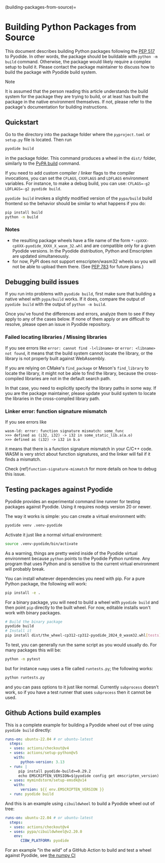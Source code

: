 (building-packages-from-source)=

# Building Python Packages from Source

This document describes building Python packages following the [PEP 517](https://peps.python.org/pep-0517/) to Pyodide.
In other words, the package should be buildable with `python -m build` command.
Otherwise, the package would likely require a complex setup to build it.
Please contact the package maintainer to discuss how to build the package with Pyodide build system.

> [!NOTE]
> It is assumed that the person reading this article understands the build system for the package they are trying to build,
> or at least has built the package in the native environment themselves.
> If not, please refer to the package's documentation for building instructions.

## Quickstart

Go to the directory into the package folder where the `pyproject.toml` or `setup.py`
file is located. Then run

```sh
pyodide build
```

in the package folder. This command produces a wheel in the `dist/` folder,
similarly to the [PyPA build](https://pypa-build.readthedocs.io/en/latest/)
command.

If you need to add custom compiler / linker flags to the compiler invocations,
you can set the `CFLAGS`, `CXXFLAGS` and `LDFLAGS` environment variables. For instance, to
make a debug build, you can use: `CFLAGS=-g2 LDFLAGS=-g2 pyodide build`.

`pyodide build` invokes a slightly modified version of the `pypa/build` build
frontend so the behavior should be similar to what happens if you do:

```sh
pip install build
python -m build
```

### Notes

- the resulting package wheels have a file name of the form
  `*-cpXXX-cpXXX-pyodide_XXXX_X_wasm_32.whl` and are compatible only for a
  given Pyodide versions. In the Pyodide distribution, Python and
  Emscripten are updated simultaneously.
- for now, PyPI does not support emscripten/wasm32 wheels so you will not be able to upload
  them there. (See [PEP 783](https://peps.python.org/pep-0783/) for future plans.)

## Debugging build issues

If you run into problems with `pyodide build`, first make sure
that building a native wheel with `pypa/build` works.
If it does, compare the output of `pyodide build` with the output of `python -m build`.

Once you've found the differences and errors, analyze them to see if they apply to any of the cases below.
If none of them apply or are difficult to resolve, please open an issue in Pyodide repository.

### Failed locating libraries / Missing libraries

If you see errors like `error: cannot find -l<libname>` or `error: <libname> not found`,
it means that the build system cannot locate the library, or the library is not properly built against WebAssembly.

If you are relying on CMake's `find_package` or Meson's `find_library` to locate the library, it might not be able to find the library,
because the cross-compiled libraries are not in the default search path.

In that case, you need to explicitly specify the library paths in some way. If you are the package maintainer,
please update your build system to locate the libraries in the cross-compiled library path.

### Linker error: function signature mismatch

If you see errors like

```
wasm-ld: error: function signature mismatch: some_func
>>> defined as (i32, i32) -> i32 in some_static_lib.a(a.o)
>>> defined as (i32) -> i32 in b.o
```

it means that there is a function signature mismatch in your C/C++ code.
WASM is very strict about function signatures, and the linker will fail if it finds a mismatch.

Check {ref}`function-signature-mismatch` for more details on how to debug this issue.

## Testing packages against Pyodide

Pyodide provides an experimental command line runner for testing packages
against Pyodide. Using it requires nodejs version 20 or newer.

The way it works is simple: you can create a virtual environment with:

```sh
pyodide venv .venv-pyodide
```

Activate it just like a normal virtual environment:

```sh
source .venv-pyodide/bin/activate
```

As a warning, things are pretty weird inside of the Pyodide virtual environment
because `python` points to the Pyodide Python runtime. Any program that uses
Python and is sensitive to the current virtual environment will probably break.

You can install whatever dependencies you need with pip. For a pure Python
package, the following will work:

```sh
pip install -e .
```

For a binary package, you will need to build a wheel with `pyodide build` and
then point `pip` directly to the built wheel. For now, editable installs won't
work with binary packages.

```sh
# Build the binary package
pyodide build
# Install it
pip install dist/the_wheel-cp312-cp312-pyodide_2024_0_wasm32.whl[tests]
```

To test, you can generally run the same script as you would usually do. For many
packages this will be:

```sh
python -m pytest
```

but for instance `numpy` uses a file called `runtests.py`; the following works:

```sh
python runtests.py
```

and you can pass options to it just like normal. Currently `subprocess` doesn't
work, so if you have a test runner that uses `subprocess` then it cannot be
used.

## Github Actions build examples

This is a complete example for building a Pyodide wheel out of tree using
`pyodide build` directly:

```yaml
runs-on: ubuntu-22.04 # or ubuntu-latest
  steps:
  - uses: actions/checkout@v4
  - uses: actions/setup-python@v5
    with:
       python-version: 3.13
  - run: |
      pip install pyodide-build>=0.29.2
      echo EMSCRIPTEN_VERSION=$(pyodide config get emscripten_version) >> $GITHUB_ENV
  - uses: mymindstorm/setup-emsdk@v14
    with:
       version: ${{ env.EMSCRIPTEN_VERSION }}
  - run: pyodide build
```

And this is an example using `cibuildwheel` to build a Pyodide wheel out of tree:

```yaml
runs-on: ubuntu-22.04 # or ubuntu-latest
  steps:
  - uses: actions/checkout@v4
  - uses: pypa/cibuildwheel@v2.20.0
    env:
       CIBW_PLATFORM: pyodide
```

For an example "in the wild" of a GitHub Action to build and test a wheel
against Pyodide, see
[the numpy CI](https://github.com/numpy/numpy/blob/main/.github/workflows/emscripten.yml)
